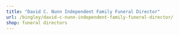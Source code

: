 ```yaml
---
title: "David C. Nunn Independent Family Funeral Director"
url: /bingley/david-c-nunn-independent-family-funeral-director/
shop: funeral directors
---
```

